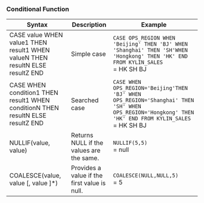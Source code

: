 ### Conditional Function

| Syntax                                                       | Description                                  | Example                                                      |
| ------------------------------------------------------------ | -------------------------------------------- | ------------------------------------------------------------ |
| CASE value WHEN value1 THEN result1 WHEN valueN THEN resultN ELSE resultZ END | Simple case                                  | `CASE OPS_REGION WHEN 'Beijing' THEN 'BJ' WHEN 'Shanghai' THEN 'SH'WHEN 'Hongkong' THEN 'HK' END FROM KYLIN_SALES` <br /> = HK SH BJ |
| CASE WHEN condition1 THEN result1 WHEN conditionN THEN resultN ELSE resultZ END | Searched case                                | `CASE WHEN OPS_REGION='Beijing'THEN 'BJ' WHEN OPS_REGION='Shanghai' THEN 'SH' WHEN OPS_REGION='Hongkong' THEN 'HK' END FROM KYLIN_SALES`<br /> = HK SH BJ |
| NULLIF(value, value)                                         | Returns NULL if the values are the same.     | `NULLIF(5,5)`<br /> = null                                   |
| COALESCE(value, value [, value ]*)                           | Provides a value if the first value is null. | `COALESCE(NULL,NULL,5)`<br /> = 5                            |

